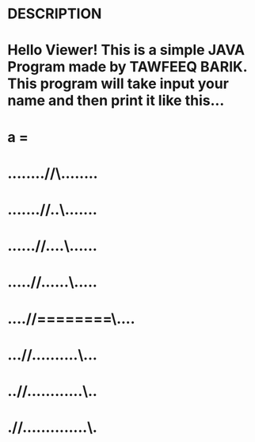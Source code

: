 # DESCRIPTION
# 
# Hello Viewer! This is a simple JAVA Program made by TAWFEEQ BARIK. This program will take input your name and then print it like this...
# 
# a =
# ........//\\........
# .......//..\\.......
# ......//....\\......
# .....//......\\.....
# ....//========\\....
# ...//..........\\...
# ..//............\\..
# .//..............\\.
